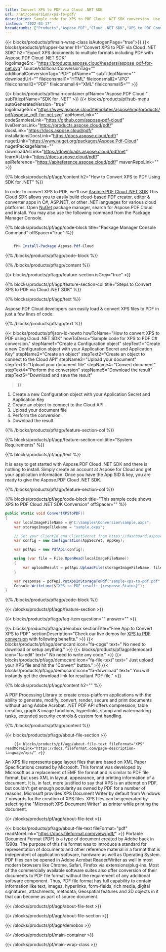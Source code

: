 ```yaml
---
title: Convert XPS to PDF via Cloud .NET SDK
url: /net/conversion/xps-to-pdf/
description: Sample code for XPS to PDF Cloud .NET SDK conversion. Use API example code for batch XPS files to PDF conversion with Aspose.PDF Cloud.
lastmod: "2022-03-17"
breadcrumbs: ["Products","Aspose.PDF","Cloud .NET SDK","XPS to PDF Conversion"]
---
```


{{< blocks/products/pf/main-wrap-class isAutogenPage="true">}}
{{< blocks/products/pf/upper-banner h1="Convert XPS to PDF via Cloud .NET SDK" h2="Export XPS documents to multiple formats including PDF with Aspose.PDF Cloud .NET SDK" logoImageSrc="https://products.aspose.cloud/headers/aspose_pdf-for-net.svg" sourceAdditionalConversionTag="" additionalConversionTag="PDF" pfName="" subTitlepfName="" downloadUrl="" fileiconsmall1="HTML" fileiconsmall2="JPG" fileiconsmall3="PDF" fileiconsmall4="XML" fileiconsmall5="" >}}

{{< blocks/products/pf/main-container pfName="Aspose.PDF Cloud " subTitlepfName="SDK for .NET" >}}
{{< blocks/products/pf/sub-menu autoGeneratedVersion="true" logoImageSrc="https://www.aspose.cloud/templates/aspose/img/products/pdf/aspose_pdf-for-net.svg" apiHomeLink="" codeSamplesLink="https://github.com/aspose-pdf-cloud" liveDemosLink="https://products.aspose.cloud/pdf/" docsLink="https://docs.aspose.cloud/pdf/" installationsDocsLink="https://docs.aspose.cloud/pdf/" nugetLink="https://www.nuget.org/packages/Aspose.Pdf-Cloud" nugetPackageName="" downloadAsLink="https://downloads.aspose.cloud/pdf/net" learnAsLink="https://docs.aspose.cloud/pdf/" apiReference="https://apireference.aspose.cloud/pdf/" mavenRepoLink="" >}}

{{% blocks/products/pf/agp/content h2="How to Convert XPS to PDF Using SDK for .NET" %}}

 In order to convert XPS to PDF, we’ll use
 [Aspose.PDF Cloud .NET SDK](https://products.aspose.cloud/pdf/net/)
 This Cloud SDK allows you to easily build cloud-based PDF creator, editor & converter apps in C#, ASP.NET, or other .NET languages for various cloud platforms. Open
 [NuGet](https://www.nuget.org/packages/Aspose.Pdf-Cloud)
 package manager, search for
 Aspose.PDF Cloud
 and install. You may also use the following command from the Package Manager Console.

{{% blocks/products/pf/agp/code-block title="Package Manager Console Command" offSpacer="true" %}}

```powershell

    PM> Install-Package Aspose.Pdf-Cloud 

```

{{% /blocks/products/pf/agp/code-block %}}

{{% /blocks/products/pf/agp/content %}}

{{< blocks/products/pf/agp/feature-section isGrey="true" >}}

{{% blocks/products/pf/agp/feature-section-col title="Steps to Convert XPS to PDF via Cloud .NET SDK" %}}

{{% blocks/products/pf/agp/text %}}

 Aspose.PDF Cloud developers can easily load & convert XPS files to PDF in just a few lines of code.

{{% /blocks/products/pf/agp/text %}}

{{< blocks/products/pf/json-ld-howto howToName="How to convert XPS to PDF using Cloud .NET SDK" howToDesc="Sample code for XPS to PDF C# conversion."
    stepName1="Create a Configuration object" stepText1="Create a new Configuration object with your Application Secret and Application Key"
    stepName2="Create an object" stepText2="Create an object to connect to the Cloud API"
    stepName3="Upload your document" stepText3="Upload your document file"
    stepName4="Convert document" stepText4="Perform the conversion"
    stepName5="Download the result" stepText5="Download and save the result"
>}}

1. Create a new Configuration object with your Application Secret and Application Key
1. Create an object to connect to the Cloud API
1. Upload your document file
1. Perform the conversion
1. Download the result

{{% /blocks/products/pf/agp/feature-section-col %}}

{{% blocks/products/pf/agp/feature-section-col title="System Requirements" %}}

{{% blocks/products/pf/agp/text %}}

It is easy to get started with Aspose.PDF Cloud .NET SDK and there is nothing to install. Simply create an account at Aspose for Cloud and get your application information. Once you have the App SID & key, you are ready to give the Aspose.PDF Cloud .NET SDK.

{{% /blocks/products/pf/agp/feature-section-col %}}

{{% blocks/products/pf/agp/code-block title="This sample code shows XPS to PDF Cloud .NET SDK Conversion" offSpacer="" %}}

```cs
public static void ConvertXPStoPDF()
{
    var localImageFileName = @"C:\Samples\Conversion\sample.oxps";
    var storageImageFileName = "sample.oxps";

    // Get your ClientId and ClientSecret from https://dashboard.aspose.cloud (free registration required).
    var config = new Configuration(AppSecret, AppKey);

    var pdfApi = new PdfApi(config);

    using (var file = File.OpenRead(localImageFileName))
    {
        var uploadResult = pdfApi.UploadFile(storageImageFileName, file);
    }

    var response = pdfApi.PutXpsInStorageToPdf("sample-xps-to-pdf.pdf", storageImageFileName);
    Console.WriteLine($"XPS to PDF result: {response.Status}");
}
```

{{% /blocks/products/pf/agp/code-block %}}

{{< /blocks/products/pf/agp/feature-section >}}

{{< blocks/products/pf/agp/faq-item question="" answer="" >}}


<!-- aboutfile Starts -->

{{< blocks/products/pf/agp/demobox sectionTitle="Free App to Convert XPS to PDF" sectionDescription="Check our live demos for [XPS to PDF conversion](https://products.aspose.app/pdf/conversion/xps-to-pdf) with following benefits." >}}
        {{< blocks/products/pf/agp/democard icon="fa-cogs" text=" No need to download or setup anything." >}}
        {{< blocks/products/pf/agp/democard icon="fa-edit" text=" No need to write any code." >}}
        {{< blocks/products/pf/agp/democard icon="fa-file-text" text=" Just upload your XPS file and hit the \"Convert\" button." >}}
        {{< blocks/products/pf/agp/democard icon="fa-download" text=" You will instantly get the download link for resultant PDF file." >}}

{{% blocks/products/pf/agp/content h2="" %}}

 A PDF Processing Library to create cross-platform applications with the ability to generate, modify, convert, render, secure and print documents without using Adobe Acrobat. .NET PDF API offers compression, table creation, graph & image functions, hyperlinks, stamp and watermarking tasks, extended security controls & custom font handling.


{{% /blocks/products/pf/agp/content %}}

{{< blocks/products/pf/agp/about-file-section >}}

        {{< blocks/products/pf/agp/about-file-text fileFormat="XPS" readMoreLink="https://docs.fileformat.com/page-description-language/xps/" >}}
An XPS file represents page layout files that are based on XML Paper Specifications created by Microsoft. This format was developed by Microsoft as a replacement of EMF file format and is similar to PDF file format, but uses XML in layout, appearance, and printing information of a document. It is, in fact, more justified to say that XPS is an attempt on PDF, but couldn't get enough popularity as owned by PDF for a number of reasons. Microsoft provides XPS Document Writer by default from Windows 7 onwards for the creation of XPS files. XPS files can be generated by selecting the "Microsoft XPS Document Writer" as printer while printing the document.

{{< /blocks/products/pf/agp/about-file-text >}}

{{< blocks/products/pf/agp/about-file-text fileFormat="pdf" readMoreLink="https://docs.fileformat.com/view/pdf/" >}}
Portable Document Format (PDF) is a type of document created by Adobe back in 1990s. The purpose of this file format was to introduce a standard for representation of documents and other reference material in a format that is independent of application software, hardware as well as Operating System. PDF files can be opened in Adobe Acrobat Reader/Writer as well in most modern browsers like Chrome, Safari, Firefox via extensions/plug-ins. Most of the commercially available software suites also offer conversion of their documents to PDF file format without the requirement of any additional software component. Thus, PDF file format has full capability to contain information like text, images, hyperlinks, form-fields, rich media, digital signatures, attachments, metadata, Geospatial features and 3D objects in it that can become as part of source document.

{{< /blocks/products/pf/agp/about-file-text >}}

{{< /blocks/products/pf/agp/about-file-section >}}

{{< /blocks/products/pf/agp/demobox >}}

<!-- aboutfile Ends -->



{{< /blocks/products/pf/main-container >}}

{{< /blocks/products/pf/main-wrap-class >}}

